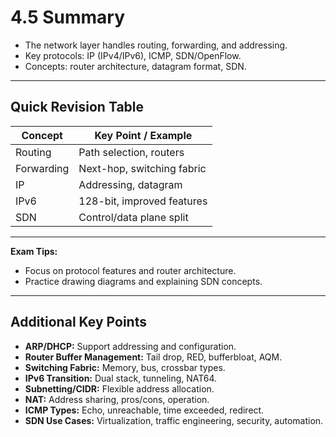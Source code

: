 # 4.5 Summary

- The network layer handles routing, forwarding, and addressing.
- Key protocols: IP (IPv4/IPv6), ICMP, SDN/OpenFlow.
- Concepts: router architecture, datagram format, SDN.

---

## Quick Revision Table
| Concept      | Key Point / Example         |
|--------------|----------------------------|
| Routing      | Path selection, routers    |
| Forwarding   | Next-hop, switching fabric |
| IP           | Addressing, datagram       |
| IPv6         | 128-bit, improved features |
| SDN          | Control/data plane split   |

---

**Exam Tips:**
- Focus on protocol features and router architecture.
- Practice drawing diagrams and explaining SDN concepts.

---

## Additional Key Points
- **ARP/DHCP:** Support addressing and configuration.
- **Router Buffer Management:** Tail drop, RED, bufferbloat, AQM.
- **Switching Fabric:** Memory, bus, crossbar types.
- **IPv6 Transition:** Dual stack, tunneling, NAT64.
- **Subnetting/CIDR:** Flexible address allocation.
- **NAT:** Address sharing, pros/cons, operation.
- **ICMP Types:** Echo, unreachable, time exceeded, redirect.
- **SDN Use Cases:** Virtualization, traffic engineering, security, automation. 
